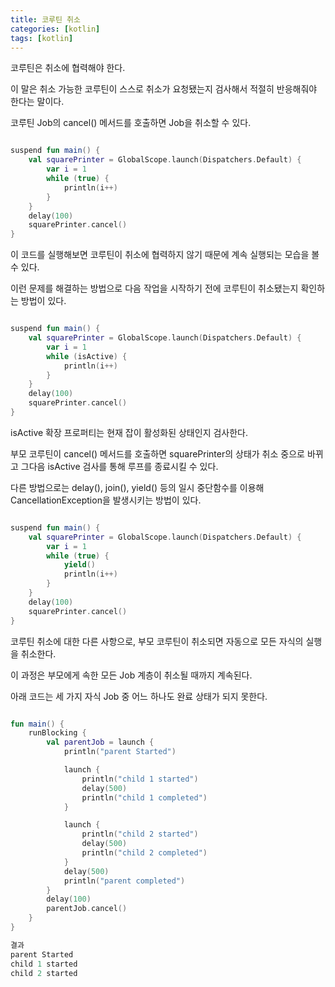 ```yaml
---
title: 코루틴 취소
categories: [kotlin]
tags: [kotlin]
---
```


코루틴은 취소에 협력해야 한다. 

이 말은 취소 가능한 코루틴이 스스로 취소가 요청됐는지 검사해서 적절히 반응해줘야 한다는 말이다.

코루틴 Job의 cancel() 메서드를 호출하면 Job을 취소할 수 있다.   

```kotlin

suspend fun main() {
    val squarePrinter = GlobalScope.launch(Dispatchers.Default) {
        var i = 1
        while (true) {
            println(i++)
        }
    }
    delay(100)
    squarePrinter.cancel()
}

```

이 코드를 실행해보면 코루틴이 취소에 협력하지 않기 때문에 계속 실행되는 모습을 볼 수 있다.

이런 문제를 해결하는 방법으로 다음 작업을 시작하기 전에 코루틴이 취소됐는지 확인하는 방법이 있다.

```kotlin

suspend fun main() {
    val squarePrinter = GlobalScope.launch(Dispatchers.Default) {
        var i = 1
        while (isActive) {
            println(i++)
        }
    }
    delay(100)
    squarePrinter.cancel()
}

```

isActive 확장 프로퍼티는 현재 잡이 활성화된 상태인지 검사한다. 

부모 코루틴이 cancel() 메서드를 호출하면 squarePrinter의 상태가 취소 중으로 바뀌고 그다음 isActive 검사를 통해 루프를 종료시킬 수 있다. 

다른 방법으로는 delay(), join(), yield() 등의 일시 중단함수를 이용해 CancellationException을 발생시키는 방법이 있다.

```kotlin

suspend fun main() {
    val squarePrinter = GlobalScope.launch(Dispatchers.Default) {
        var i = 1
        while (true) {
            yield()
            println(i++)
        }
    }
    delay(100)
    squarePrinter.cancel()
}

```

코루틴 취소에 대한 다른 사항으로, 부모 코루틴이 취소되면 자동으로 모든 자식의 실행을 취소한다.

이 과정은 부모에게 속한 모든 Job 계층이 취소될 때까지 계속된다.

아래 코드는 세 가지 자식 Job 중 어느 하나도 완료 상태가 되지 못한다.

```kotlin

fun main() {
    runBlocking {
        val parentJob = launch {
            println("parent Started")

            launch {
                println("child 1 started")
                delay(500)
                println("child 1 completed")
            }

            launch {
                println("child 2 started")
                delay(500)
                println("child 2 completed")
            }
            delay(500)
            println("parent completed")
        }
        delay(100)
        parentJob.cancel()
    }
}

결과
parent Started
child 1 started
child 2 started

```